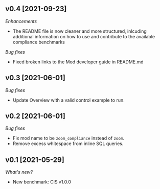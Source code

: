 ## v0.4 [2021-09-23]

_Enhancements_

- The README file is now cleaner and more structured, inlcuding additional information on how to use and contribute to the available compliance benchmarks

_Bug fixes_

- Fixed broken links to the Mod developer guide in README.md

## v0.3 [2021-06-01]

_Bug fixes_

- Update Overview with a valid control example to run.

## v0.2 [2021-06-01]

_Bug fixes_

- Fix mod name to be `zoom_compliance` instead of `zoom`.
- Remove excess whitespace from inline SQL queries.

## v0.1 [2021-05-29]

_What's new?_

- New benchmark: CIS v1.0.0
